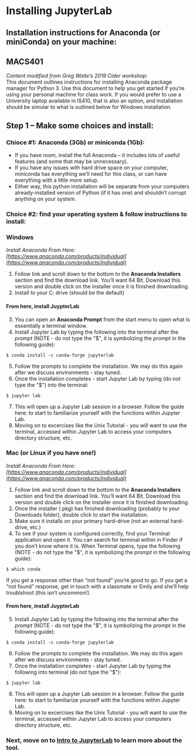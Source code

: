# Installing JupyterLab
## Installation instructions for Anaconda (or miniConda) on your machine:
## MACS401

*Content modified from Greg Waite’s 2019 Cider workshop:*  
This document outlines instructions for installing Anaconda package manager for Python 3.  Use this document to help you get started if you’re using your personal machine for class work.  If you would prefer to use a University laptop available in IS410, that is also an option, and installation should be simular to what is outlined below for Windows installation.

## Step 1 – Make some choices and install: 

### Chioce \#1:  Anaconda (3Gb) or miniconda (1Gb):

- If you have room, install the full Anaconda – it includes lots of useful features (and some that may be unnecessary).
- If you have any issues with hard drive space on your computer, miniconda has everything we’ll need for this class, or can have everything with a little more setup. 
- Either way, this python installation will be separate from your computers already-installed version of Python (if it has one) and shouldn’t corrupt anything on your system. 

### Choice \#2: find your operating system & follow instructions to install:
### Windows
*Install Anaconda From Here: [https://www.anaconda.com/products/individual](https://www.anaconda.com/products/individual)*  
1. Follow link and scroll down to the bottom to the **Anaconda Installers** section and find the download link. You’ll want 64 Bit. Download this version and double click on the installer once it is finished downloading. 
2. Install to your C: drive (should be the default)
#### From here, install JuypterLab
3. You can open an **Anaconda Prompt** from the start menu to open what is essentially a terminal window. 
4. Install Jupyter Lab by typing the following into the terminal after the *prompt* (NOTE - do not type the "$", it is symbolizing the *prompt* in the following guide): 

```
$ conda install -c conda-forge jupyterlab
```

5. Follow the prompts to complete the installation. We may do this again after we discuss environments - stay tuned. 
6. Once the installation completes - start Jupyter Lab by typing (do not type the "$") into the terminal: 

```
$ jupyter lab
```
7. This will open up a Jupyter Lab session in a browser.  Follow the guide here: to start to familiarize yourself with the functions within Jupyter Lab. 
8. Moving on to excercises like the Unix Tutorial - you will want to use the terminal, accessed within Jupyter Lab to access your computers directory structure, etc. 

### Mac (or Linux if you have one!)
*Install Anaconda From Here: [https://www.anaconda.com/products/individual](https://www.anaconda.com/products/individual)*  
1. Follow link and scroll down to the bottom to the **Anaconda Installers** section and find the download link. You’ll want 64 Bit. Download this version and double click on the installer once it is finished downloading. 
2. Once the installer (.pkg) has finished downloading (probably to your Downloads folder), double click to start the installation. 
3. Make sure it installs on your primary hard-drive (not an external hard-drive, etc.)
4. To see if your system is configured correctly, find your Terminal application and open it.  You can search for terminal within in Finder if you don’t know where it is. When Terminal opens, type the following (NOTE - do not type the "$", it is symbolizing the *prompt* in the following guide): 

```
$ which conda
```

If you get a response other than “not found” you’re good to go.  If you get a “not found” response, get in touch with a classmate or Emily and she’ll help troublshoot (this isn’t uncommon!). 

#### From here, install JuypterLab

5. Install Jupyter Lab by typing the following into the terminal after the *prompt* (NOTE - do not type the "$", it is symbolizing the *prompt* in the following guide): 

```
$ conda install -c conda-forge jupyterlab
```

6. Follow the prompts to complete the installation. We may do this again after we discuss environments - stay tuned. 
7. Once the installation completes - start Jupyter Lab by typing the following into terminal (do not type the "$"): 

```
$ jupyter lab
```

8. This will open up a Jupyter Lab session in a browser.  Follow the guide here: to start to familiarize yourself with the functions within Jupyter Lab. 
8. Moving on to excercises like the Unix Tutorial - you will want to use the terminal, accessed within Jupyter Lab to access your computers directory structure, etc. 

### Next, move on to [Intro to JupyterLab](../Pages/intro_to_jupyterlab.md) to learn more about the tool. 